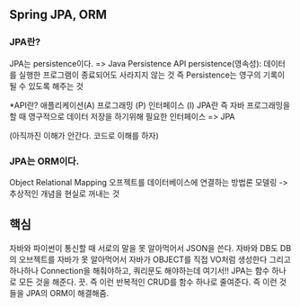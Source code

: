 ## Spring JPA, ORM

### JPA란? 
JPA는 persistence이다. => Java Persistence API
persistence(영속성): 데이터를 실행한 프로그램이 종료되어도 사라지지 않는 것
즉 Persistence는 영구의 기록이 될 수 있도록 해주는 것

*API란?
애플리케이션(A)
프로그래밍 (P)
인터페이스 (I)
JPA란 즉 자바 프로그래밍을 할 때 영구적으로 데이터 저장을 하기위해 필요한 인터페이스 => JPA

(아직까진 이해가 안간다. 코드로 이해를 하자)


### JPA는 ORM이다.
Object Relational Mapping
오프젝트를 데이터베이스에 연결하는 방법론
모델링 -> 추상적인 개념을 현실로 꺼내는 것

## 핵심
자바와 파이썬이 통신할 때 서로의 말을 못 알아먹어서 JSON을 쓴다.
자바와 DB도 DB의 오브젝트를 자바가 못 알아먹어서 자바가 OBJECT를 직접 VO처럼 생성한다
그리고 하나하나 Connection을 해줘야하고, 쿼리문도 해야하는데 여기서!! JPA는 함수 하나로
모든 것을 해준다. 끗. 즉 이런 반복적인 CRUD를 함수 하나로 줄여준다. 즉 이런 것들을 JPA의 ORM이 해결해줌.
